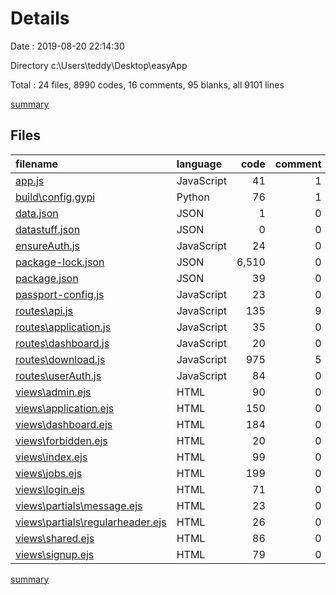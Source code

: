 # Details

Date : 2019-08-20 22:14:30

Directory c:\Users\teddy\Desktop\easyApp

Total : 24 files,  8990 codes, 16 comments, 95 blanks, all 9101 lines

[summary](results.md)

## Files
| filename | language | code | comment | blank | total |
| :--- | :--- | ---: | ---: | ---: | ---: |
| [app.js](file:///c%3A/Users/teddy/Desktop/easyApp/app.js) | JavaScript | 41 | 1 | 10 | 52 |
| [build\config.gypi](file:///c%3A/Users/teddy/Desktop/easyApp/build/config.gypi) | Python | 76 | 1 | 1 | 78 |
| [data.json](file:///c%3A/Users/teddy/Desktop/easyApp/data.json) | JSON | 1 | 0 | 0 | 1 |
| [datastuff.json](file:///c%3A/Users/teddy/Desktop/easyApp/datastuff.json) | JSON | 0 | 0 | 1 | 1 |
| [ensureAuth.js](file:///c%3A/Users/teddy/Desktop/easyApp/ensureAuth.js) | JavaScript | 24 | 0 | 0 | 24 |
| [package-lock.json](file:///c%3A/Users/teddy/Desktop/easyApp/package-lock.json) | JSON | 6,510 | 0 | 1 | 6,511 |
| [package.json](file:///c%3A/Users/teddy/Desktop/easyApp/package.json) | JSON | 39 | 0 | 1 | 40 |
| [passport-config.js](file:///c%3A/Users/teddy/Desktop/easyApp/passport-config.js) | JavaScript | 23 | 0 | 4 | 27 |
| [routes\api.js](file:///c%3A/Users/teddy/Desktop/easyApp/routes/api.js) | JavaScript | 135 | 9 | 30 | 174 |
| [routes\application.js](file:///c%3A/Users/teddy/Desktop/easyApp/routes/application.js) | JavaScript | 35 | 0 | 7 | 42 |
| [routes\dashboard.js](file:///c%3A/Users/teddy/Desktop/easyApp/routes/dashboard.js) | JavaScript | 20 | 0 | 5 | 25 |
| [routes\download.js](file:///c%3A/Users/teddy/Desktop/easyApp/routes/download.js) | JavaScript | 975 | 5 | 12 | 992 |
| [routes\userAuth.js](file:///c%3A/Users/teddy/Desktop/easyApp/routes/userAuth.js) | JavaScript | 84 | 0 | 12 | 96 |
| [views\admin.ejs](file:///c%3A/Users/teddy/Desktop/easyApp/views/admin.ejs) | HTML | 90 | 0 | 1 | 91 |
| [views\application.ejs](file:///c%3A/Users/teddy/Desktop/easyApp/views/application.ejs) | HTML | 150 | 0 | 1 | 151 |
| [views\dashboard.ejs](file:///c%3A/Users/teddy/Desktop/easyApp/views/dashboard.ejs) | HTML | 184 | 0 | 3 | 187 |
| [views\forbidden.ejs](file:///c%3A/Users/teddy/Desktop/easyApp/views/forbidden.ejs) | HTML | 20 | 0 | 0 | 20 |
| [views\index.ejs](file:///c%3A/Users/teddy/Desktop/easyApp/views/index.ejs) | HTML | 99 | 0 | 1 | 100 |
| [views\jobs.ejs](file:///c%3A/Users/teddy/Desktop/easyApp/views/jobs.ejs) | HTML | 199 | 0 | 3 | 202 |
| [views\login.ejs](file:///c%3A/Users/teddy/Desktop/easyApp/views/login.ejs) | HTML | 71 | 0 | 0 | 71 |
| [views\partials\message.ejs](file:///c%3A/Users/teddy/Desktop/easyApp/views/partials/message.ejs) | HTML | 23 | 0 | 0 | 23 |
| [views\partials\regularheader.ejs](file:///c%3A/Users/teddy/Desktop/easyApp/views/partials/regularheader.ejs) | HTML | 26 | 0 | 0 | 26 |
| [views\shared.ejs](file:///c%3A/Users/teddy/Desktop/easyApp/views/shared.ejs) | HTML | 86 | 0 | 1 | 87 |
| [views\signup.ejs](file:///c%3A/Users/teddy/Desktop/easyApp/views/signup.ejs) | HTML | 79 | 0 | 1 | 80 |

[summary](results.md)